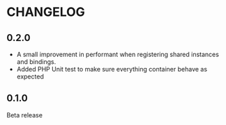 CHANGELOG
=========

0.2.0
---

- A small improvement in performant when registering shared instances and bindings.
- Added PHP Unit test to make sure everything container behave as expected

0.1.0
---
Beta release